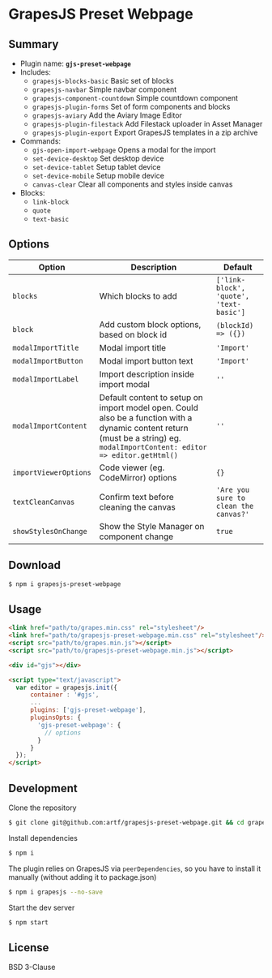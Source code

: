 # GrapesJS Preset Webpage

## Summary

* Plugin name: **`gjs-preset-webpage`**
* Includes:
  * `grapesjs-blocks-basic` Basic set of blocks
  * `grapesjs-navbar` Simple navbar component
  * `grapesjs-component-countdown` Simple countdown component
  * `grapesjs-plugin-forms` Set of form components and blocks
  * `grapesjs-aviary` Add the Aviary Image Editor
  * `grapesjs-plugin-filestack` Add Filestack uploader in Asset Manager
  * `grapesjs-plugin-export` Export GrapesJS templates in a zip archive
* Commands:
  * `gjs-open-import-webpage` Opens a modal for the import
  * `set-device-desktop` Set desktop device
  * `set-device-tablet` Setup tablet device
  * `set-device-mobile` Setup mobile device
  * `canvas-clear` Clear all components and styles inside canvas
* Blocks:
  * `link-block`
  * `quote`
  * `text-basic`

## Options

| Option | Description | Default |
| - | - | - |
| `blocks` | Which blocks to add | `['link-block', 'quote', 'text-basic']` |
|`block`| Add custom block options, based on block id|`(blockId) => ({})`|
| `modalImportTitle` | Modal import title | `'Import'` |
| `modalImportButton` | Modal import button text | `'Import'` |
| `modalImportLabel` | Import description inside import modal | `''` |
| `modalImportContent` | Default content to setup on import model open. Could also be a function with a dynamic content return (must be a string) eg. `modalImportContent: editor => editor.getHtml()` | `''` |
| `importViewerOptions` | Code viewer (eg. CodeMirror) options | `{}` |
| `textCleanCanvas` | Confirm text before cleaning the canvas | `'Are you sure to clean the canvas?'` |
| `showStylesOnChange` | Show the Style Manager on component change | `true` |

## Download

```sh
$ npm i grapesjs-preset-webpage
```

## Usage

```html
<link href="path/to/grapes.min.css" rel="stylesheet"/>
<link href="path/to/grapesjs-preset-webpage.min.css" rel="stylesheet"/>
<script src="path/to/grapes.min.js"></script>
<script src="path/to/grapesjs-preset-webpage.min.js"></script>

<div id="gjs"></div>

<script type="text/javascript">
  var editor = grapesjs.init({
      container : '#gjs',
      ...
      plugins: ['gjs-preset-webpage'],
      pluginsOpts: {
        'gjs-preset-webpage': {
          // options
        }
      }
  });
</script>
```

## Development

Clone the repository

```sh
$ git clone git@github.com:artf/grapesjs-preset-webpage.git && cd grapesjs-preset-webpage
```

Install dependencies

```sh
$ npm i
```

The plugin relies on GrapesJS via `peerDependencies`, so you have to install it manually (without adding it to package.json)

```sh
$ npm i grapesjs --no-save
```

Start the dev server

```sh
$ npm start
```

## License

BSD 3-Clause
